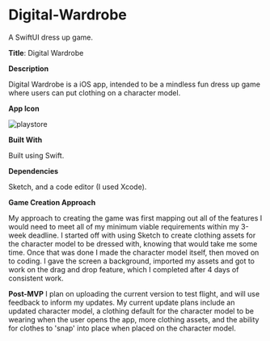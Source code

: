 # Digital-Wardrobe
A SwiftUI dress up game.

**Title**: Digital Wardrobe

**Description**

Digital Wardrobe is a iOS app, intended to be a mindless fun dress up game where users can put clothing on a character model.

**App Icon**


![playstore](https://github.com/tameramiddlebrooks/Digital-Wardrobe/assets/105788615/a65fbdb3-46d1-4427-bc6d-d9c4be60aec3)

**Built With**

Built using Swift.

**Dependencies**

Sketch, and a code editor (I used Xcode).

**Game Creation Approach**

My approach to creating the game was first mapping out all of the features I would need to meet all of my minimum viable requirements within my 3-week deadline. I started off with using Sketch to create clothing assets for the character model to be dressed with, knowing that would take me some time. Once that was done I made the character model itself, then moved on to coding. I gave the screen a background, imported my assets and got to work on the drag and drop feature, which I completed after 4 days of consistent work.

**Post-MVP**
I plan on uploading the current version to test flight, and will use feedback to inform my updates. My current update plans include an updated character model, a clothing default for the character model to be wearing when the user opens the app, more clothing assets, and the ability for clothes to 'snap' into place when placed on the character model.
